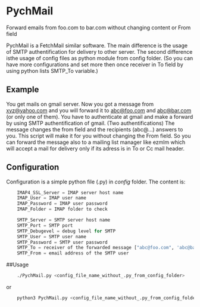 # PychMail
Forward emails from foo.com to bar.com without changing content or From field

PychMail is a FetchMail similar software. The main difference is the usage of SMTP authentification for delivery to other server. The second difference isthe usage of config files as python module from config folder. (So you can have more configurations and set more then once receiver in To field by using python lists SMTP_To variable.)

## Example

   You get mails on gmail server. Now you got a message from xyz@yahoo.com and you will forward it to abc@foo.com and abc@bar.com (or only one of them).     You have to authenticate at gmail and make a forward by using SMTP     authentification of gmail. (Two authentifications) The message changes the     from field and the recipients (abc@...) answers to you.     This script will make it for you without changing the From field. So you can     forward the message also to a mailing list manager like ezmlm which will     accept a mail for delivery only if its adress is in To or Cc mail header.

## Configuration

Configuration is a simple python file (.py) in *config* folder. The content is:

```python
    IMAP4_SSL_Server = IMAP server host name
    IMAP_User = IMAP user name
    IMAP_Password = IMAP user password
    IMAP_Folder = IMAP folder to check

    SMTP_Server = SMTP server host name
    SMTP_Port = SMTP port
    SMTP_Debugevel = debug level for SMTP
    SMTP_User = SMTP user name
    SMTP_Password = SMTP user password
    SMTP_To = receiver of the forwarded message ["abc@foo.com", 'abc@bar.com'] or simply "abc@foo.com"
    SMTP_From = email address of the SMTP user
```

##Usage
```bash
    ./PychMail.py <config_file_name_without_.py_from_config_folder>
```
or

```bash
    python3 PychMail.py <config_file_name_without_.py_from_config_folder>
```

